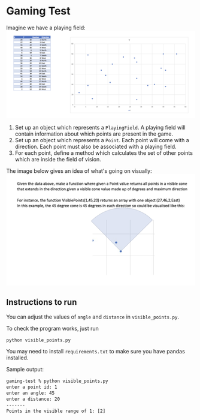 # Gaming Test

Imagine we have a playing field:
![playing_field](images/image.png)

1. Set up an object which represents a `PlayingField`. A playing field will contain
information about which points are present in the game.
2. Set up an object which represents a `Point`. Each point will come with a direction. Each
point must also be associated with a playing field.
3. For each point, define a method which calculates the set of other points which are inside
the field of vision.

The image below gives an idea of what's going on visually:
![cone](images/image2.png)

## Instructions to run
You can adjust the values of `angle` and `distance` in `visible_points.py`.

To check the program works, just run 
```
python visible_points.py
```
You may need to install `requirements.txt` to make sure you have pandas installed.

Sample output:
```
gaming-test % python visible_points.py
enter a point id: 1
enter an angle: 45
enter a distance: 20
-------
Points in the visible range of 1: [2]
```

